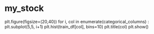 # my_stock

plt.figure(figsize=(20,40))
for i, col in enumerate(categorical_columns) :
    plt.subplot(5,5, i+1)
    plt.hist(train_df[col], bins=10)
    plt.title(col)
plt.show()
